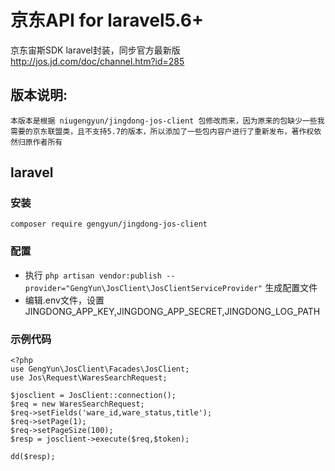 # 京东API for laravel5.6+
京东宙斯SDK laravel封装，同步官方最新版 http://jos.jd.com/doc/channel.htm?id=285

## 版本说明:
`本版本是根据 niugengyun/jingdong-jos-client 包修改而来，因为原来的包缺少一些我需要的京东联盟类，且不支持5.7的版本，所以添加了一些包内容户进行了重新发布，著作权依然归原作者所有`
## laravel
### 安装
`composer require gengyun/jingdong-jos-client`
### 配置
* 执行 `php artisan vendor:publish --provider="GengYun\JosClient\JosClientServiceProvider"` 生成配置文件
* 编辑.env文件，设置JINGDONG_APP_KEY,JINGDONG_APP_SECRET,JINGDONG_LOG_PATH
### 示例代码
```
<?php
use GengYun\JosClient\Facades\JosClient;
use Jos\Request\WaresSearchRequest;

$josclient = JosClient::connection();
$req = new WaresSearchRequest;
$req->setFields('ware_id,ware_status,title');
$req->setPage(1);
$req->setPageSize(100);
$resp = josclient->execute($req,$token);

dd($resp);
```
